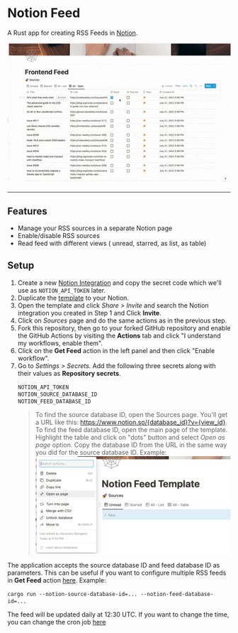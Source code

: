 # Notion Feed

A Rust app for creating RSS Feeds in [Notion](https://notion.so).

![](./images/showcase.gif)

---

## Features

- Manage your RSS sources in a separate Notion page
- Enable/disable RSS sources
- Read feed with different views ( unread, starred, as list, as table)

## Setup

1. Create a new [Notion Integration](https://www.notion.so/my-integrations) and
   copy the secret code which we'll use as `NOTION_API_TOKEN` later.
2. Duplicate the
   [template](https://abereghici.notion.site/Notion-Feed-Template-c5eec347363e4bcb880bfbc6b9030c79)
   to your Notion.
3. Open the template and click _Share > Invite_ and search the Notion
   integration you created in Step 1 and Click **Invite**.
4. Click on _Sources_ page and do the same actions as in the previous step.
5. Fork this repository, then go to your forked GitHub repository and enable the
   GitHub Actions by visiting the **Actions** tab and click "I understand my
   workflows, enable them".
6. Click on the **Get Feed** action in the left panel and then click "Enable
   workflow".
7. Go to _Settings > Secrets_. Add the following three secrets along with their
   values as **Repository secrets**.
   ```
   NOTION_API_TOKEN
   NOTION_SOURCE_DATABASE_ID
   NOTION_FEED_DATABASE_ID
   ```
   > To find the source database ID, open the Sources page. You'll get a URL
   > like this: https://www.notion.so/{database_id}?v={view_id}. To find the
   > feed database ID, open the main page of the template. Highlight the table
   > and click on "dots" button and select _Open as page_ option. Copy the
   > database ID from the URL in the same way you did for the source database
   > ID. Example:![](./images/open_as_page.png)

The application accepts the source database ID and feed database ID as
parameters. This can be useful if you want to configure multiple RSS feeds in
**Get Feed** action [here](./.github/workflows/main.yml#L21). Example:

```
cargo run --notion-source-database-id=... --notion-feed-database-id=...
```

The feed will be updated daily at 12:30 UTC. If you want to change the time, you
can change the cron job [here](./.github/workflows/main.yml#L5)

